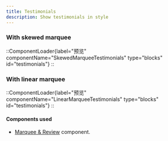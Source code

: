 ```yaml
---
title: Testimonials
description: Show testimonials in style
---
```


### With skewed marquee

::ComponentLoader{label="预览" componentName="SkewedMarqueeTestimonials" type="blocks" id="testimonials"}
::

### With linear marquee

::ComponentLoader{label="预览" componentName="LinearMarqueeTestimonials" type="blocks" id="testimonials"}
::

#### Components used

- [Marquee & Review](https://inspira-ui.com/components/miscellaneous/marquee) component.
